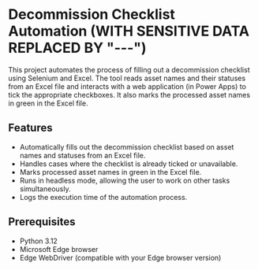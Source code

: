 # Decommission Checklist Automation (WITH SENSITIVE DATA REPLACED BY "---")

This project automates the process of filling out a decommission checklist using Selenium and Excel. The tool reads asset names and their statuses from an Excel file and interacts with a web application (in Power Apps) to tick the appropriate checkboxes. It also marks the processed asset names in green in the Excel file.

## Features

- Automatically fills out the decommission checklist based on asset names and statuses from an Excel file.
- Handles cases where the checklist is already ticked or unavailable.
- Marks processed asset names in green in the Excel file.
- Runs in headless mode, allowing the user to work on other tasks simultaneously.
- Logs the execution time of the automation process.

## Prerequisites

- Python 3.12
- Microsoft Edge browser
- Edge WebDriver (compatible with your Edge browser version)
